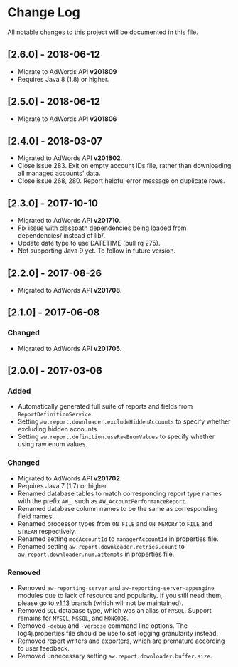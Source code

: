 # Change Log

All notable changes to this project will be documented in this file.
## [2.6.0] - 2018-06-12
- Migrate to AdWords API **v201809**
- Requires Java 8 (1.8) or higher.

## [2.5.0] - 2018-06-12
- Migrate to AdWords API **v201806**

## [2.4.0] - 2018-03-07
- Migrated to AdWords API **v201802**.
- Close issue 283. Exit on empty account IDs file, rather than downloading all managed accounts' data.
- Close issue 268, 280. Report helpful error message on duplicate rows.

## [2.3.0] - 2017-10-10
- Migrated to AdWords API **v201710**.
- Fix issue with classpath dependencies being loaded from dependencies/ instead of lib/.
- Update date type to use DATETIME (pull rq 275).
- Not supporting Java 9 yet. To follow in future version.

## [2.2.0] - 2017-08-26
- Migrated to AdWords API **v201708**.

## [2.1.0] - 2017-06-08

### Changed
- Migrated to AdWords API **v201705**.

## [2.0.0] - 2017-03-06

### Added
- Automatically generated full suite of reports and fields from <code>ReportDefinitionService</code>.
- Setting <code>aw.report.downloader.excludeHiddenAccounts</code> to specify whether excluding hidden accounts.
- Setting <code>aw.report.definition.useRawEnumValues</code> to specify whether using raw enum values.

### Changed
- Migrated to AdWords API **v201702**.
- Requires Java 7 (1.7) or higher.
- Renamed database tables to match corresponding report type names with the prefix <code>AW_</code>, such as <code>AW_AccountPerformanceReport</code>.
- Renamed database column names to be the same as corresponding field names.
- Renamed processor types from <code>ON_FILE</code> and <code>ON_MEMORY</code> to <code>FILE</code> and <code>STREAM</code> respectively.
- Renamed setting <code>mccAccountId</code> to <code>managerAccountId</code> in properties file.
- Renamed setting <code>aw.report.downloader.retries.count</code> to <code>aw.report.downloader.num.attempts</code> in properties file.

### Removed
- Removed <code>aw-reporting-server</code> and <code>aw-reporting-server-appengine</code> modules due to lack of resource and popularity. If you still need them, please go to [v1.13](https://github.com/googleads/aw-reporting/tree/v1.13) branch (which will not be maintained).
- Removed <code>SQL</code> database type, which was an alias of <code>MYSQL</code>. Support remains for <code>MYSQL</code>, <code>MSSQL</code>, and <code>MONGODB</code>.
- Removed <code>-debug</code> and <code>-verbose</code> command line options. The log4j.properties file should be use to set logging granularity instead.
- Removed report writers and exporters, which are premature according to user feedback.
- Removed unnecessary setting <code>aw.report.downloader.buffer.size</code>.
